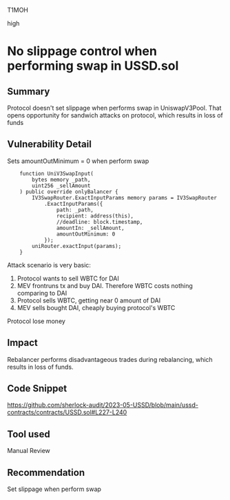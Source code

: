 T1MOH

high

# No slippage control when performing swap in USSD.sol

## Summary
Protocol doesn't set slippage when performs swap in UniswapV3Pool. That opens opportunity for sandwich attacks on protocol, which results in loss of funds

## Vulnerability Detail
Sets amountOutMinimum = 0 when perform swap
```solidity
    function UniV3SwapInput(
        bytes memory _path,
        uint256 _sellAmount
    ) public override onlyBalancer {
        IV3SwapRouter.ExactInputParams memory params = IV3SwapRouter
            .ExactInputParams({
                path: _path,
                recipient: address(this),
                //deadline: block.timestamp,
                amountIn: _sellAmount,
                amountOutMinimum: 0
            });
        uniRouter.exactInput(params);
    }
```

Attack scenario is very basic:
1) Protocol wants to sell WBTC for DAI
2) MEV frontruns tx and buy DAI. Therefore WBTC costs nothing comparing to DAI
3) Protocol sells WBTC, getting near 0 amount of DAI
4) MEV sells bought DAI, cheaply buying protocol's WBTC

Protocol lose money

## Impact
Rebalancer performs disadvantageous trades during rebalancing, which results in loss of funds.

## Code Snippet
https://github.com/sherlock-audit/2023-05-USSD/blob/main/ussd-contracts/contracts/USSD.sol#L227-L240

## Tool used

Manual Review

## Recommendation
Set slippage when perform swap
